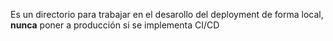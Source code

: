 Es un directorio para trabajar en el desarollo del deployment de forma local, **nunca** poner
a producción si se implementa CI/CD